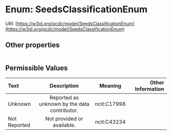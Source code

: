 
# Enum: SeedsClassificationEnum




URI: [https://w3id.org/pcdc/model/SeedsClassificationEnum](https://w3id.org/pcdc/model/SeedsClassificationEnum)


## Other properties

|  |  |  |
| --- | --- | --- |

## Permissible Values

| Text | Description | Meaning | Other Information |
| :--- | :---: | :---: | ---: |
| Unknown | Reported as unknown by the data contributor. | ncit:C17998 |  |
| Not Reported | Not provided or available. | ncit:C43234 |  |

